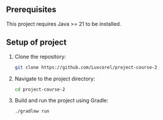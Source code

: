 ## Prerequisites

This project requires Java >= 21 to be installed.

## Setup of project

1. Clone the repository:

   ```bash
   git clone https://github.com/Luxcorel/project-course-2
   ```

2. Navigate to the project directory:

   ```bash
   cd project-course-2
   ```

3. Build and run the project using Gradle:

   ```bash
   ./gradlew run
   ```
